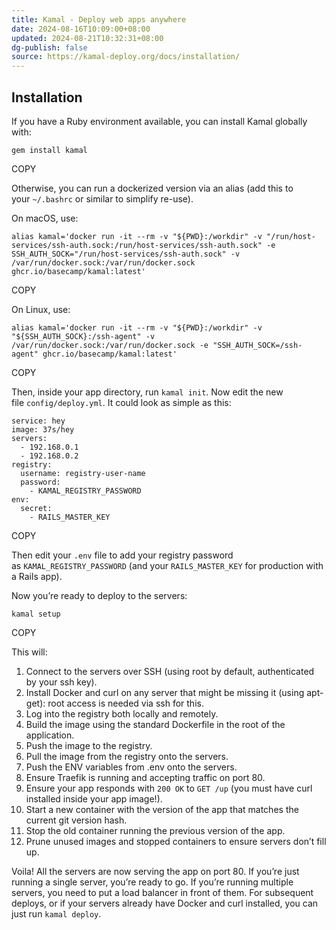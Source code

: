 ```yaml
---
title: Kamal - Deploy web apps anywhere
date: 2024-08-16T10:09:00+08:00
updated: 2024-08-21T10:32:31+08:00
dg-publish: false
source: https://kamal-deploy.org/docs/installation/
---
```


## Installation

If you have a Ruby environment available, you can install Kamal globally with:

```
gem install kamal
```

COPY

Otherwise, you can run a dockerized version via an alias (add this to your `~/.bashrc` or similar to simplify re-use).

On macOS, use:

```
alias kamal='docker run -it --rm -v "${PWD}:/workdir" -v "/run/host-services/ssh-auth.sock:/run/host-services/ssh-auth.sock" -e SSH_AUTH_SOCK="/run/host-services/ssh-auth.sock" -v /var/run/docker.sock:/var/run/docker.sock ghcr.io/basecamp/kamal:latest'
```

COPY

On Linux, use:

```
alias kamal='docker run -it --rm -v "${PWD}:/workdir" -v "${SSH_AUTH_SOCK}:/ssh-agent" -v /var/run/docker.sock:/var/run/docker.sock -e "SSH_AUTH_SOCK=/ssh-agent" ghcr.io/basecamp/kamal:latest'
```

COPY

Then, inside your app directory, run `kamal init`. Now edit the new file `config/deploy.yml`. It could look as simple as this:

```
service: hey
image: 37s/hey
servers:
  - 192.168.0.1
  - 192.168.0.2
registry:
  username: registry-user-name
  password:
    - KAMAL_REGISTRY_PASSWORD
env:
  secret:
    - RAILS_MASTER_KEY
```

COPY

Then edit your `.env` file to add your registry password as `KAMAL_REGISTRY_PASSWORD` (and your `RAILS_MASTER_KEY` for production with a Rails app).

Now you’re ready to deploy to the servers:

```
kamal setup
```

COPY

This will:

1. Connect to the servers over SSH (using root by default, authenticated by your ssh key).
2. Install Docker and curl on any server that might be missing it (using apt-get): root access is needed via ssh for this.
3. Log into the registry both locally and remotely.
4. Build the image using the standard Dockerfile in the root of the application.
5. Push the image to the registry.
6. Pull the image from the registry onto the servers.
7. Push the ENV variables from .env onto the servers.
8. Ensure Traefik is running and accepting traffic on port 80.
9. Ensure your app responds with `200 OK` to `GET /up` (you must have curl installed inside your app image!).
10. Start a new container with the version of the app that matches the current git version hash.
11. Stop the old container running the previous version of the app.
12. Prune unused images and stopped containers to ensure servers don’t fill up.

Voila! All the servers are now serving the app on port 80. If you’re just running a single server, you’re ready to go. If you’re running multiple servers, you need to put a load balancer in front of them. For subsequent deploys, or if your servers already have Docker and curl installed, you can just run `kamal deploy`.
